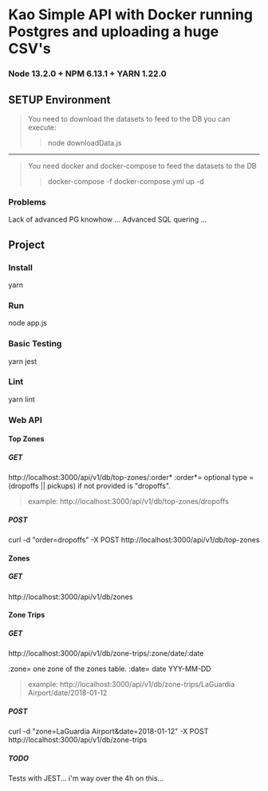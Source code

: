 # Kao Simple API with Docker running Postgres and uploading a huge CSV's

### Node 13.2.0 + NPM 6.13.1 + YARN 1.22.0

## SETUP Environment

>You need to download the datasets to feed to the DB
you can execute:
>>node downloadData.js
---
>You need docker and docker-compose to feed the datasets to the DB
>>docker-compose -f docker-compose.yml up -d

### Problems

Lack of advanced PG knowhow ... 
Advanced SQL quering ...

## Project

### Install
yarn

### Run
node app.js 

### Basic Testing
yarn jest

### Lint
yarn lint

### Web API 

#### Top Zones 
##### GET
http://localhost:3000/api/v1/db/top-zones/:order*
:order*= optional type = (dropoffs || pickups) if not provided is "dropoffs".

>example: http://localhost:3000/api/v1/db/top-zones/dropoffs

##### POST
curl -d "order=dropoffs" -X POST http://localhost:3000/api/v1/db/top-zones

#### Zones 
##### GET
http://localhost:3000/api/v1/db/zones

#### Zone Trips 
##### GET
http://localhost:3000/api/v1/db/zone-trips/:zone/date/:date

:zone= one zone of the zones table.
:date= date YYY-MM-DD

>example: http://localhost:3000/api/v1/db/zone-trips/LaGuardia Airport/date/2018-01-12

##### POST
curl -d "zone=LaGuardia Airport&date=2018-01-12" -X POST http://localhost:3000/api/v1/db/zone-trips


##### TODO
Tests with JEST... i'm way over the 4h on this...
